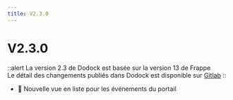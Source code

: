 ```yaml
---
title: V2.3.0
---
```


# V2.3.0

::alert
La version 2.3 de Dodock est basée sur la version 13 de Frappe  
Le détail des changements publiés dans Dodock est disponible sur [Gitlab](https://gitlab.com/dokos/dodock/-/releases)
::

- :rocket: Nouvelle vue en liste pour les événements du portail

